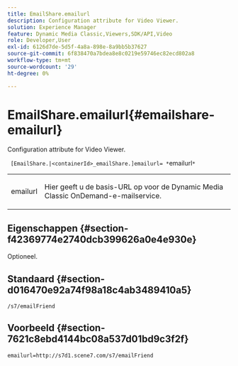 ```yaml
---
title: EmailShare.emailurl
description: Configuration attribute for Video Viewer.
solution: Experience Manager
feature: Dynamic Media Classic,Viewers,SDK/API,Video
role: Developer,User
exl-id: 6126d7de-5d5f-4a8a-898e-8a9bb5b37627
source-git-commit: 6f838470a7bdea8e8c0219e59746ec82ecd802a8
workflow-type: tm+mt
source-wordcount: '29'
ht-degree: 0%

---
```


# EmailShare.emailurl{#emailshare-emailurl}

Configuration attribute for Video Viewer.

` [EmailShare.|<containerId>_emailShare.]emailurl= *`emailurl`*`

<table id="table_C616483932C2482CA9794DDD7313FD7C"> 
 <tbody> 
  <tr> 
   <td colname="col1"> <p> <span class="codeph"><span class="varname"> emailurl</span></span> </p> </td> 
   <td colname="col2"> <p> Hier geeft u de basis-URL op voor de Dynamic Media Classic OnDemand-e-mailservice. </p> </td> 
  </tr> 
 </tbody> 
</table>

## Eigenschappen {#section-f42369774e2740dcb399626a0e4e930e}

Optioneel.

## Standaard {#section-d016470e92a74f98a18c4ab3489410a5}

`/s7/emailFriend`

## Voorbeeld {#section-7621c8ebd4144bc08a537d01bd9c3f2f}

```
emailurl=http://s7d1.scene7.com/s7/emailFriend
```
